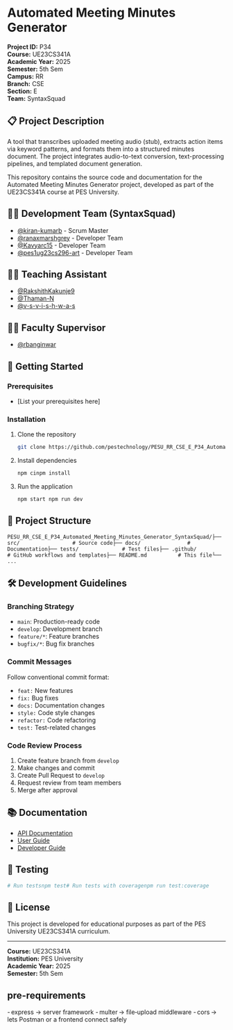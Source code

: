 # Automated Meeting Minutes Generator

**Project ID:** P34  
**Course:** UE23CS341A  
**Academic Year:** 2025  
**Semester:** 5th Sem  
**Campus:** RR  
**Branch:** CSE  
**Section:** E  
**Team:** SyntaxSquad

## 📋 Project Description

A tool that transcribes uploaded meeting audio (stub), extracts action items via keyword patterns, and formats them into a structured minutes document. The project integrates audio-to-text conversion, text-processing pipelines, and templated document generation.

This repository contains the source code and documentation for the Automated Meeting Minutes Generator project, developed as part of the UE23CS341A course at PES University.

## 🧑‍💻 Development Team (SyntaxSquad)

- [@kiran-kumarb](https://github.com/kiran-kumarb) - Scrum Master
- [@ranaxmarshgrey](https://github.com/ranaxmarshgrey) - Developer Team
- [@Kavyarc15](https://github.com/Kavyarc15) - Developer Team
- [@pes1ug23cs296-art](https://github.com/pes1ug23cs296-art) - Developer Team

## 👨‍🏫 Teaching Assistant

- [@RakshithKakunje9](https://github.com/RakshithKakunje9)
- [@Thaman-N](https://github.com/Thaman-N)
- [@v-s-v-i-s-h-w-a-s](https://github.com/v-s-v-i-s-h-w-a-s)

## 👨‍⚖️ Faculty Supervisor

- [@rbanginwar](https://github.com/rbanginwar)

## 🚀 Getting Started

### Prerequisites

- [List your prerequisites here]

### Installation

1.  Clone the repository

    ```bash
    git clone https://github.com/pestechnology/PESU_RR_CSE_E_P34_Automated_Meeting_Minutes_Generator_SyntaxSquad.gitcd PESU_RR_CSE_E_P34_Automated_Meeting_Minutes_Generator_SyntaxSquad
    ```

2.  Install dependencies

    ```bash
    npm cinpm install
    ```

3.  Run the application

    ```bash
    npm start npm run dev
    ```

## 📁 Project Structure

```
PESU_RR_CSE_E_P34_Automated_Meeting_Minutes_Generator_SyntaxSquad/├── src/                 # Source code├── docs/               # Documentation├── tests/              # Test files├── .github/            # GitHub workflows and templates├── README.md          # This file└── ...
```

## 🛠️ Development Guidelines

### Branching Strategy

- `main`: Production-ready code
- `develop`: Development branch
- `feature/*`: Feature branches
- `bugfix/*`: Bug fix branches

### Commit Messages

Follow conventional commit format:

- `feat:` New features
- `fix:` Bug fixes
- `docs:` Documentation changes
- `style:` Code style changes
- `refactor:` Code refactoring
- `test:` Test-related changes

### Code Review Process

1.  Create feature branch from `develop`
2.  Make changes and commit
3.  Create Pull Request to `develop`
4.  Request review from team members
5.  Merge after approval

## 📚 Documentation

- [API Documentation](docs/api.md)
- [User Guide](docs/user-guide.md)
- [Developer Guide](docs/developer-guide.md)

## 🧪 Testing

```bash
# Run testsnpm test# Run tests with coveragenpm run test:coverage
```

## 📄 License

This project is developed for educational purposes as part of the PES University UE23CS341A curriculum.

---

**Course:** UE23CS341A  
**Institution:** PES University  
**Academic Year:** 2025  
**Semester:** 5th Sem

## pre-requirements

- express → server framework
- multer → file‑upload middleware
- cors → lets Postman or a frontend connect safely
